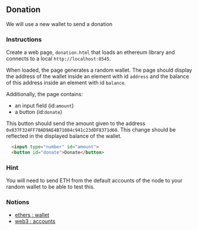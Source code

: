 ## Donation

We will use a new wallet to send a donation

### Instructions

Create a web page, `donation.html` that loads an ethereum library and connects to a local `http://localhost:8545`.

When loaded, the page generates a random wallet. The page should display the address of the wallet inside an element with id `address` and the balance of this address inside an element with id `balance`.

Additionally, the page contains:

- an input field (id:`amount`)
- a button (id:`donate`)

This button should send the amount given to the address `0x837F324FF70AD9AE4B71084c941c23dDF8371d60`. This change should be reflected in the displayed balance of the wallet.

```html
  <input type="number" id="amount">
  <button id="donate">Donate</button>
```

### Hint

You will need to send ETH from the default accounts of the node to your random wallet to be able to test this. 

### Notions

- [ethers : wallet](https://docs.ethers.io/v5/api/signer/#Wallet)
- [web3 : accounts](https://web3js.readthedocs.io/en/v1.8.1/web3-eth-accounts.html)
